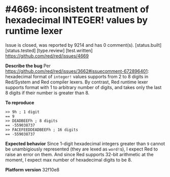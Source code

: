 
#4669: inconsistent treatment of hexadecimal INTEGER! values by runtime lexer
================================================================================
Issue is closed, was reported by 9214 and has 0 comment(s).
[status.built] [status.tested] [type.review] [test.written]
<https://github.com/red/red/issues/4669>

**Describe the bug**
Per https://github.com/red/red/issues/3662#issuecomment-672896401: hexadecimal format of `integer!` values supports from 2 to 8 digits in Red/System and Red compiler lexers. By contrast, Red runtime lexer supports format with 1 to arbitrary number of digits, and takes only the last 8 digits if their number is greater than 8.

**To reproduce**
```red
>> 9h ; 1 digit
== 9
>> DEADBEEFh ; 8 digits
== -559038737
>> FACEFEEDDEADBEEFh ; 16 digits
== -559038737
```

**Expected behavior**
Since 1-digit hexadecimal integers greater than `9` cannot be unambigiously represented (they are lexed as `word!`s), I expect Red to raise an error on them. And since Red supports 32-bit arithmetic at the moment, I expect max number of hexadecimal digits to be 8.

**Platform version**
32f10e8




